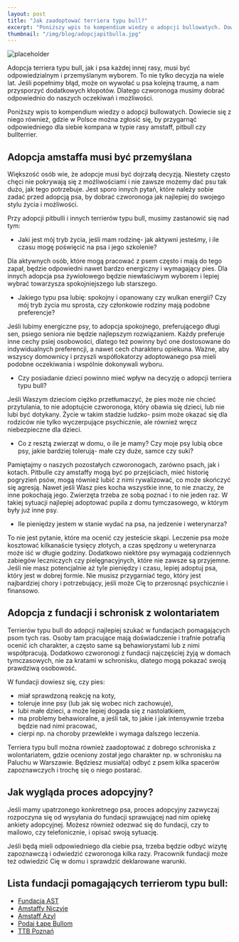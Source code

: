 ```yaml
---
layout: post
title: "Jak zaadoptować terriera typu bull?"
excerpt: "Poniższy wpis to kompendium wiedzy o adopcji bullowatych. Dowiecie się z niego gdzie w Polsce można zgłosić się, by przygarnąć odpowiedniego dla siebie kompana w typie rasy amstaff, pitbull czy bullterrier."
thumbnail: "/img/blog/adopcjapitbulla.jpg"
---
```


![placeholder](https://stopwalkompsow.pl/img/blog/adopcjapitbulla.jpg)

Adopcja terriera typu bull, jak i psa każdej innej rasy, musi być odpowiedzialnym i przemyślanym wyborem. To nie tylko decyzja na wiele lat. Jeśli popełnimy błąd, może on wywołać u psa kolejną traumę, a nam przysporzyć dodatkowych kłopotów. Dlatego czworonoga musimy dobrać odpowiednio do naszych oczekiwań  i możliwości.

Poniższy wpis to kompendium wiedzy o adopcji bullowatych. Dowiecie się z niego również, gdzie w Polsce można zgłosić się, by przygarnąć odpowiedniego dla siebie kompana w typie rasy amstaff, pitbull czy bullterrier.  

## Adopcja amstaffa musi być przemyślana

Większość osób wie, że adopcje musi być dojrzałą decyzją. Niestety często chęci nie pokrywają się z możliwościami i nie zawsze możemy dać psu tak dużo, jak tego potrzebuje.
Jest sporo innych pytań, które należy sobie zadać przed adopcją psa, by dobrać czworonoga jak najlepiej do swojego stylu życia i możliwości. 

Przy adopcji pitbulli i innych terrierów typu bull, musimy zastanowić się nad tym:

- Jaki jest mój tryb życia, jeśli mam rodzinę- jak aktywni jesteśmy, i ile czasu mogę poświęcić na psa i jego szkolenie?

Dla aktywnych osób, które mogą pracować z psem często i mają do tego zapał, będzie odpowiedni nawet bardzo energiczny i wymagający pies. Dla innych adopcja psa żywiołowego będzie niewłaściwym wyborem i lepiej wybrać towarzysza spokojniejszego lub starszego. 

- Jakiego typu psa lubię: spokojny i opanowany czy wulkan energii? Czy mój tryb życia mu sprosta, czy członkowie rodziny mają podobne preferencje? 

Jeśli lubimy energiczne psy, to adopcja spokojnego, preferującego długi sen, psiego seniora nie będzie najlepszym rozwiązaniem. Każdy preferuje inne cechy psiej osobowości, dlatego też powinny być one dostosowane do indywidualnych preferencji, a nawet cech charakteru opiekuna. Ważne, aby wszyscy domownicy i przyszli współlokatorzy adoptowanego psa mieli podobne oczekiwania i wspólnie dokonywali wyboru. 

- Czy posiadanie dzieci powinno mieć wpływ na decyzję o adopcji terriera typu bull? 

Jeśli Waszym dzieciom ciężko przetłumaczyć, że pies może nie chcieć przytulania, to nie adoptujcie czworonoga, który obawia się dzieci, lub nie lubi być dotykany. Życie w takim stadzie ludzko- psim może okazać się dla rodziców nie tylko wyczerpujące psychicznie, ale również wręcz niebezpieczne dla dzieci. 

- Co z resztą zwierząt w domu, o ile je mamy? Czy moje psy lubią obce psy, jakie bardziej tolerują- małe czy duże, samce czy suki? 

Pamiętajmy o naszych pozostałych czworonogach, zarówno psach, jak i kotach. Pitbulle czy amstaffy mogą być po przejściach, mieć historię pogryzień psów, mogą również lubić  z nimi rywalizować, co może skończyć się agresją. Nawet jeśli Wasz pies kocha wszystkie inne, to nie znaczy, że inne pokochają jego. Zwierzęta trzeba ze sobą poznać i to nie jeden raz. W takiej sytuacji najlepiej adoptować pupila z domu tymczasowego, w którym były już inne psy. 

- Ile pieniędzy jestem w stanie wydać na psa, na jedzenie i weterynarza? 

To nie jest pytanie, które ma ocenić czy jesteście skąpi. Leczenie psa może kosztować kilkanaście tysięcy złotych, a czas spędzony u weterynarza może iść w długie godziny. Dodatkowo niektóre psy wymagają codziennych zabiegów leczniczych czy pielęgnacyjnych, które nie zawsze są przyjemne. Jeśli nie masz potencjalnie aż tyle pieniędzy i czasu, lepiej adoptuj psa, który jest w dobrej formie. Nie musisz przygarniać tego, który jest najbardziej chory i potrzebujący, jeśli może Cię to przerosnąć psychicznie i finansowo.

## Adopcja z fundacji i schronisk z wolontariatem

Terrierów typu bull do adopcji najlepiej szukać w fundacjach pomagających psom tych ras. Osoby tam pracujące mają doświadczenie i trafnie potrafią ocenić ich charakter, a często same są behawiorystami lub z nimi współpracują. Dodatkowo czworonogi z fundacji najczęściej żyją w domach tymczasowych, nie za kratami w schronisku, dlatego mogą pokazać swoją prawdziwą osobowość.

W fundacji dowiesz się, czy pies:
- miał sprawdzoną reakcję na koty,
- toleruje inne psy (lub jak się wobec nich zachowuje),
- lubi małe dzieci, a może lepiej dogada się z nastolatkiem,
- ma problemy behawioralne, a jeśli tak, to jakie i jak intensywnie trzeba będzie nad nimi pracować,
- cierpi np. na choroby przewlekłe i wymaga dalszego leczenia.

Terriera typu bull można również zaadoptować z dobrego schroniska z wolontariatem, gdzie oceniony został jego charakter np. w schronisku na Paluchu w Warszawie. Będziesz musiał(a) odbyć z psem kilka spacerów zapoznawczych i trochę się o niego postarać.

## Jak wygląda proces adopcyjny?

Jeśli mamy upatrzonego konkretnego psa, proces adopcyjny zazwyczaj rozpoczyna się od wysyłania do fundacji sprawującej nad nim opiekę ankiety adopcyjnej. Możesz również odezwać się do fundacji, czy to mailowo, czy telefonicznie, i opisać swoją sytuację. 

Jeśli będą mieli odpowiedniego dla ciebie psa, trzeba będzie odbyć wizytę zapoznawczą i odwiedzić czworonoga kilka razy. Pracownik fundacji może też odwiedzić Cię w domu i sprawdzić deklarowane warunki.

## Lista fundacji pomagających terrierom typu bull:
- [Fundacja AST](http://www.fundacja-ast.pl/)
- [Amstaffy Niczyje](https://www.facebook.com/Amstaffy.Niczyje)
- [Amstaff Azyl](https://amstaffazyl.pl/)
- [Podaj Łapę Bullom](https://www.podajlapebullom.pl/)
- [TTB Poznań](http://ttbpoznan.pl/)
